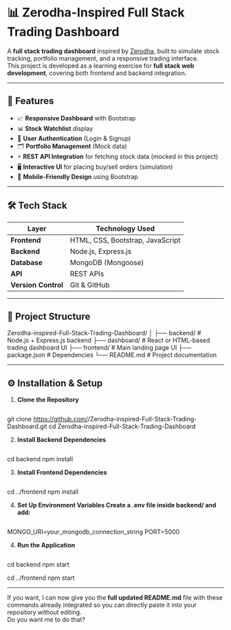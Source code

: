 # 📊 Zerodha-Inspired Full Stack Trading Dashboard

A **full stack trading dashboard** inspired by [Zerodha](https://zerodha.com/), built to simulate stock tracking, portfolio management, and a responsive trading interface.  
This project is developed as a learning exercise for **full stack web development**, covering both frontend and backend integration.

---

## 🚀 Features

- 📈 **Responsive Dashboard** with Bootstrap
- 📊 **Stock Watchlist** display
- 🔐 **User Authentication** (Login & Signup)
- 🗂 **Portfolio Management** (Mock data)
- ⚡ **REST API Integration** for fetching stock data (mocked in this project)
- 🖥 **Interactive UI** for placing buy/sell orders (simulation)
- 📱 **Mobile-Friendly Design** using Bootstrap

---

## 🛠 Tech Stack

| Layer       | Technology Used          |
|-------------|--------------------------|
| **Frontend**| HTML, CSS, Bootstrap, JavaScript |
| **Backend** | Node.js, Express.js      |
| **Database**| MongoDB (Mongoose)       |
| **API**     | REST APIs                 |
| **Version Control** | Git & GitHub      |

---

## 📂 Project Structure

Zerodha-inspired-Full-Stack-Trading-Dashboard/
│
├── backend/ # Node.js + Express.js backend
├── dashboard/ # React or HTML-based trading dashboard UI
├── frontend/ # Main landing page UI
├── package.json # Dependencies
└── README.md # Project documentation


---

## ⚙️ Installation & Setup

1. **Clone the Repository**
```bash

```
git clone https://github.com/<your-username>/Zerodha-inspired-Full-Stack-Trading-Dashboard.git
cd Zerodha-inspired-Full-Stack-Trading-Dashboard


2. **Install Backend Dependencies**
```bash

```
cd backend
npm install

3. **Install Frontend Dependencies**
```bash

```
cd ../frontend
npm install

4. **Set Up Environment Variables
Create a .env file inside backend/ and add:**
```bash

```
MONGO_URI=your_mongodb_connection_string
PORT=5000

4. **Run the Application**
```bash

```
cd backend
npm start

cd ../frontend
npm start


---

If you want, I can now give you the **full updated README.md** file with these commands already integrated so you can directly paste it into your repository without editing.  
Do you want me to do that?

